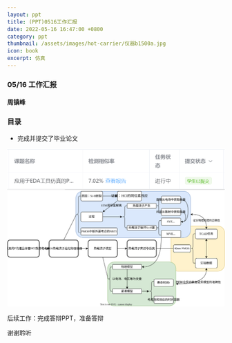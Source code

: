 ```yaml
---
layout: ppt
title: (PPT)0516工作汇报
date: 2022-05-16 16:47:00 +0800
category: ppt
thumbnail: /assets/images/hot-carrier/仪器b1500a.jpg
icon: book
excerpt: 仿真
---
```


<div class="reveal">
  <div class="slides">
    <!-- 标题 -->
    <section>
      <h3>05/16 工作汇报</h3>
      <h4>周镇峰</h4>
      </section>
    <section>
      <h3>目录</h3>
      <ul>
        <li>完成并提交了毕业论文</li>
      </ul>
      <img src="/assets/images/hot-carrier/重复率.png">
    </section>
    <section>
      <img src="/assets/images/hot-carrier/论文思维导图.drawio.svg">
    </section>
    <section>
        <p>后续工作：完成答辩PPT，准备答辩</p>
    </section>
    <section>
      <p>谢谢聆听</p>
    </section>
  </div>
</div>